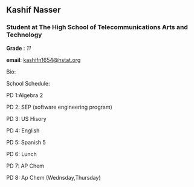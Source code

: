 ## Kashif Nasser
### Student at The High School of Telecommunications Arts and Technology

**Grade** : *11*

**email**: kashifn1654@hstat.org 

Bio:


School Schedule:

PD 1:Algebra 2

PD 2: SEP (software engineering program)

PD 3: US Hisory

PD 4: English

PD 5: Spanish 5

PD 6: Lunch

PD 7: AP Chem 

PD 8: Ap Chem (Wednsday,Thursday)
